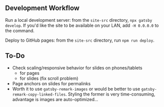 ## Development Workflow

Run a local development server: from the `site-src` directory, `npx gatsby develop`. If you'd like the site to be available on your LAN, add `-H 0.0.0.0` to the command.

Deploy to GitHub pages: from the `site-src` directory, run `npm run deploy`. 

## To-Do

- Check scaling/responsive behavior for slides on phones/tablets
  - for pages
  - for slides (fix scroll problem)
- Page anchors on slides for permalinks
- Worth it to use `gatsby-remark-images` or would be better to use `gatsby-remark-copy-linked-files`. Styling the former is very time-consuming, advantage is images are auto-optimized...